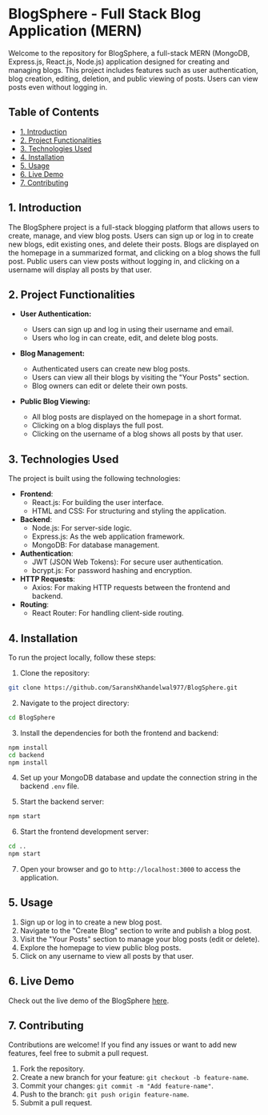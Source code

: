 # BlogSphere - Full Stack Blog Application (MERN)

Welcome to the repository for BlogSphere, a full-stack MERN (MongoDB, Express.js, React.js, Node.js) application designed for creating and managing blogs. This project includes features such as user authentication, blog creation, editing, deletion, and public viewing of posts. Users can view posts even without logging in.

## Table of Contents

- [1. Introduction](#1-introduction)
- [2. Project Functionalities](#2-project-functionalities)
- [3. Technologies Used](#3-technologies-used)
- [4. Installation](#4-installation)
- [5. Usage](#5-usage)
- [6. Live Demo](#6-live-demo)
- [7. Contributing](#7-contributing)

## 1. Introduction

The BlogSphere project is a full-stack blogging platform that allows users to create, manage, and view blog posts. Users can sign up or log in to create new blogs, edit existing ones, and delete their posts. Blogs are displayed on the homepage in a summarized format, and clicking on a blog shows the full post. Public users can view posts without logging in, and clicking on a username will display all posts by that user.

## 2. Project Functionalities

- **User Authentication:**

  - Users can sign up and log in using their username and email.
  - Users who log in can create, edit, and delete blog posts.

- **Blog Management:**

  - Authenticated users can create new blog posts.
  - Users can view all their blogs by visiting the "Your Posts" section.
  - Blog owners can edit or delete their own posts.

- **Public Blog Viewing:**

  - All blog posts are displayed on the homepage in a short format.
  - Clicking on a blog displays the full post.
  - Clicking on the username of a blog shows all posts by that user.

## 3. Technologies Used

The project is built using the following technologies:

- **Frontend**:
  - React.js: For building the user interface.
  - HTML and CSS: For structuring and styling the application.
- **Backend**:
  - Node.js: For server-side logic.
  - Express.js: As the web application framework.
  - MongoDB: For database management.
- **Authentication**:
  - JWT (JSON Web Tokens): For secure user authentication.
  - bcrypt.js: For password hashing and encryption.
- **HTTP Requests**:
  - Axios: For making HTTP requests between the frontend and backend.
- **Routing**:
  - React Router: For handling client-side routing.

## 4. Installation

To run the project locally, follow these steps:

1. Clone the repository:
```bash
git clone https://github.com/SaranshKhandelwal977/BlogSphere.git
```
2. Navigate to the project directory:
```bash
cd BlogSphere
```
3. Install the dependencies for both the frontend and backend:
```bash
npm install
cd backend
npm install
```
4. Set up your MongoDB database and update the connection string in the backend `.env` file.

5. Start the backend server:
```bash
npm start
```
6. Start the frontend development server:
```bash
cd ..
npm start
```
7. Open your browser and go to `http://localhost:3000` to access the application.

## 5. Usage

1. Sign up or log in to create a new blog post.
2. Navigate to the "Create Blog" section to write and publish a blog post.
3. Visit the "Your Posts" section to manage your blog posts (edit or delete).
4. Explore the homepage to view public blog posts.
5. Click on any username to view all posts by that user.

## 6. Live Demo

Check out the live demo of the BlogSphere [here]([https://study-notion-ed-tech-eight.vercel.app/](https://blog-sphere-steel.vercel.app/)).

## 7. Contributing

Contributions are welcome! If you find any issues or want to add new features, feel free to submit a pull request.
1. Fork the repository.
2. Create a new branch for your feature: `git checkout -b feature-name`.
3. Commit your changes: `git commit -m "Add feature-name"`.
4. Push to the branch: `git push origin feature-name`.
5. Submit a pull request.


